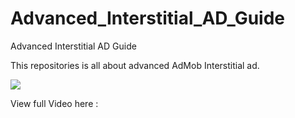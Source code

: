 # Advanced_Interstitial_AD_Guide
Advanced Interstitial AD Guide

This repositories is all about advanced AdMob Interstitial ad.

<a href="https://youtube.com/"><img src="https://i.ibb.co/fnVKbzb/thumbnail.png"></img></a>

View full Video here : 
